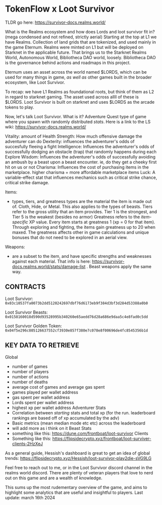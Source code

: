 # TokenFlow x Loot Survivor

TLDR go here: https://survivor-docs.realms.world/

What is the Realms ecosystem and how does Lords and loot survivor fit in? (mega condensed and not refined, strictly aerial)
Starting at the top at L1 we have Realms. Collection of land grids that are tokenized, and used mainly in the game Eternum. Realms were minted on L1 but will be deployed on Starknet in the applicable future. That brings us to the Starknet Realms World, Autonomous World, Bibliotheca DAO world, loosely. Bibliotheca DAO is the governance behind actions and roadmaps in this project.

Eternum uses an asset across the world named $LORDS, which can be used for many things in game, _as well as_ other games built in the broader ecosystem, like Loot Survivor.

To recap: we have L1 Realms as foundational roots, but think of them as L2 in regard to starknet gaming. The asset used across allll of these is $LORDS. Loot Survivor is built on starknet and uses $LORDS as the arcade tokens to play.

Now, let's talk Loot Survivor.
What is it? Adventure Quest type of game where you spawn with randomly distributed _stats_. Here is a link to the LS wiki: https://survivor-docs.realms.world/

Vitality: amount of Health
Strength: How much offensive damage the adventurer can do
Dexterity: influences the adventurer's odds of succesfully fleeing a fight
Intelligence: Influences the adventurer's odds of successfully dodging an obstacle (trap) that randomly happens during each Explore
Wisdom: Influences the adventurer's odds of successfully avoiding an ambush by a beast upon a beast encounter. ie, do they get a cheeky first hit on us or not
Charisma: Influences the cost of purchasing items in the marketplace. higher charisma = more affordable marketplace items
Luck: A variable-effect stat that influences mechanics such as critical strike chance, critical strike damage.

Items:

- types, tiers, and greatness
  types are the material the item is made out of. Cloth, Hide, or Metal. This also applies to the types of beasts.
  Tiers refer to the gross utility that an item provides. Tier 1 is the strongest, and Tier 5 is the weakest (besides no armor)
  Greatness refers to the _item-specific_ XP value. Every item starts at greatness 1 (xp = 0 for that item). Through exploring and fighting, the items gain greatness up to 20 when maxed. The greatness affects other in game calculations and unique bonuses that do not need to be explored in an aerial view.

Weapons:

- are a subset to the item, and have specific strengths and weaknesses against each material. That info is here: https://survivor-docs.realms.world/stats/damage-list . Beast weapons apply the same way.

## CONTRACTS

Loot Survivor: `0x03c10537fa0073b2dd5120242697dbf76d6173eb9f384d3bf3d284d53388a0b0`

Loot Survivor Beasts: `0x0158160018d590d93528995b340260e65aedd76d28a686e9daa5c4e8fad0c5dd`

Loot Survivor Golden Token: `0x04f5e296c805126637552cf3930e857f380e7c078e8f00696de4fc8545356b1d`

## KEY DATA TO RETRIEVE

Global

- number of games
- number of players
- number of actions
- number of deaths
- average cost of games and average gas spent
- games played per wallet address
- gas spent per wallet address
- Lords spent per wallet address
- highest xp per wallet address
  Adventurer Stats
- Correlation between _starting_ stats and total xp (for the run. leaderboard rankings are based off of xp accumulated by the adv)
- Basic metrics (mean median mode etc etc) across the leaderboard
- will add more as i think on it
  Beast Stats
- something like this: https://dune.com/frontboat/loot-survivor
  Clients
- Something like this: https://flipsidecrypto.xyz/frontboat/loot-surviver-clients-2HzXeJ

As a general guide, Hessish's dashboard is great to get an idea of global trends: https://flipsidecrypto.xyz/Hessish/loot-survivor-play2die-sVG9LG

Feel free to reach out to me, or in the Loot Survivor discord channel in the realms world discord. There are plenty of veteran players that love to nerd out on this game and are a wealth of knowledge.

This sums up the most rudementary overview of the game, and aims to highlight some analytics that are useful and insightful to players. Last update: march 16th 2024
